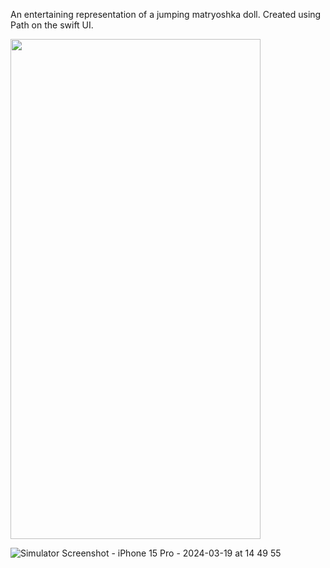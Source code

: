 An entertaining representation of a jumping matryoshka doll. Created using Path on the swift UI.

<img src="https://github.com/ice43/MatryoshkaPicture/assets/92436401/f3447e9e-3533-48cd-b003-bbf33bc360e4" width="400" height="800"/>

![Simulator Screenshot - iPhone 15 Pro - 2024-03-19 at 14 49 55](https://github.com/ice43/MatryoshkaPicture/assets/92436401/c6bd9734-93fb-4b0c-81d2-463696a9e89e)
